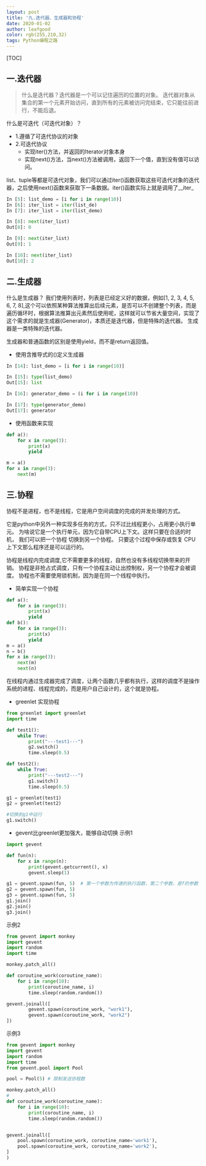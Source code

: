 ```yaml
---
layout: post
title: '九.迭代器、生成器和协程'
date: 2020-01-02
author: leafgood
color: rgb(255,210,32)
tags: Python编程之路
---
```

[TOC]
## 一.迭代器
>什么是迭代器？迭代器是一个可以记住遍历的位置的对象。
>迭代器对象从集合的第一个元素开始访问，直到所有的元素被访问完结束，它只能往前进行，不能后退。

什么是可迭代（可迭代对象）？
-  1.遵循了可迭代协议的对象
- 2.可迭代协议
    +  实现iter()方法，并返回的Iterator对象本身
    +  实现next()方法，当next()方法被调用，返回下一个值，直到没有值可以访问。
 
list、tuple等都是可迭代对象，我们可以通过iter()函数获取这些可迭代对象的迭代器，之后使用next()函数来获取下一条数据。iter()函数实际上就是调用了__iter_
 ```python
In [5]: list_demo = [i for i in range(10)]
In [6]: iter_list = iter(list_de)
In [7]: iter_list = iter(list_demo)

In [8]: next(iter_list)
Out[8]: 0

In [9]: next(iter_list)
Out[9]: 1

In [10]: next(iter_list)
Out[10]: 2

 ```


## 二.生成器

什么是生成器？
我们使用列表时，列表是已经定义好的数据，例如[1, 2, 3, 4, 5, 6, 7, 8],这个可以依照某种算法推算出后续元素，是否可以不创建整个列表，而是遍历循环时，根据算法推算出元素然后使用呢，这样就可以节省大量空间，实现了这个需求的就是生成器(Generator)，本质还是迭代器，但是特殊的迭代器。
生成器是一类特殊的迭代器。

生成器和普通函数的区别是使用yield，而不是return返回值。

- 使用含推导式的()定义生成器
```python
In [14]: list_demo = [i for i in range(10)]

In [15]: type(list_demo)
Out[15]: list

In [16]: generator_demo = (i for i in range(10))

In [17]: type(generator_demo)
Out[17]: generator

```
- 使用函数来实现
```python
def a():
    for x in range(3):
        print(x)
        yield

m = a()
for x in range(3):
    next(m)
```

## 三.协程

协程不是进程，也不是线程，它是用户空间调度的完成的并发处理的方式。

它是python中另外一种实现多任务的方式，只不过比线程更小，占用更小执行单元。 为啥说它是一个执行单元，因为它自带CPU上下文。这样只要在合适的时机， 我们可以把一个协程 切换到另一个协程。 只要这个过程中保存或恢复 CPU上下文那么程序还是可以运行的。

协程是线程内完成调度,它不需要更多的线程，自然也没有多线程切换带来的开销。
协程是非抢占式调度，只有一个协程主动让出控制权，另一个协程才会被调度。
协程也不需要使用锁机制，因为是在同一个线程中执行。

 - 简单实现一个协程
```python
def a():
    for x in range(3):
        print(x)
        yield
def b():
    for x in range(3):
        print(x)
        yield
m = a()
n = b()
for x in range(3):
    next(m)
    next(n)
```

在线程内通过生成器完成了调度，让两个函数几乎都有执行，这样的调度不是操作系统的进程、线程完成的，而是用户自己设计的，这个就是协程。


- greenlet 实现协程
```python
from greenlet import greenlet
import time

def test1():
    while True:
        print("---test1---")
        g2.switch()
        time.sleep(0.5)

def test2():
    while True:
        print("---test2---")
        g1.switch()
        time.sleep(0.5)

g1 = greenlet(test1)
g2 = greenlet(test2)

#切换到g1中运行
g1.switch()
```
- gevent比greenlet更加强大，能够自动切换
示例1
```python
import gevent

def fun(n):
    for x in range(n):
        print(gevent.getcurrent(), x)
        gevent.sleep(1)

g1 = gevent.spawn(fun, 5)  # 第一个参数为传递的执行函数，第二个参数，是f的参数
g2 = gevent.spawn(fun, 5)
g3 = gevent.spawn(fun, 5)
g1.join()
g2.join()
g3.join()
```
示例2
```python
from gevent import monkey
import gevent
import random
import time

monkey.patch_all()

def coroutine_work(coroutine_name):
    for i in range(10):
        print(coroutine_name, i)
        time.sleep(random.random())

gevent.joinall([
        gevent.spawn(coroutine_work, "work1"),
        gevent.spawn(coroutine_work, "work2")
])
```

示例3
```python
from gevent import monkey
import gevent
import random
import time
from gevent.pool import Pool

pool = Pool(5) # 限制发送协程数

monkey.patch_all()
#
def coroutine_work(coroutine_name):
    for i in range(10):
        print(coroutine_name, i)
        time.sleep(random.random())


gevent.joinall([
    pool.spawn(coroutine_work, coroutine_name='work1'),
    pool.spawn(coroutine_work, coroutine_name='work2'),
]
)
```
